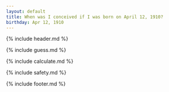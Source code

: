 ```yaml
---
layout: default
title: When was I conceived if I was born on April 12, 1910?
birthday: Apr 12, 1910
---
```


{% include header.md %}

{% include guess.md %}

{% include calculate.md %}

{% include safety.md %}

{% include footer.md %}




